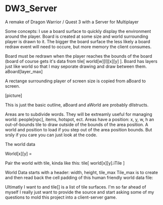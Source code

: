 # DW3_Server
A remake of Dragon Warrior / Quest 3 with a Server for Multiplayer

Some concepts:
I use a board surface to quickly display the environment around the player.
Board is created at some size and world surrounding player is drawn to it.
The bigger the board surface the less likely a board redraw event will need to occure, but more memory the client consumes.

Board must be redrawn when the player reaches the bounds of the board (board of course gets it's data from tile[ world[w][l][x][y] ].
Board has layers just like world so that I may seporate drawing and draw between them. aBoard[layer_max]
 
A rectange surrounding player of screen size is copied from aBoard to screen.

[picture]

This is just the basic outline, aBoard and aWorld are probably dllstructs.

Areas are to subdivide words.  They will be extreamly useful for managing world: people[npc], items, hotspot, ect.  Areas have a position: x, y, w, h an out-of-bounds tile to draw outside of the bounds of the area position.  A world and position to load if you step out of the area position bounds.  But srsly if you care you can just look at the code.

The world data

World[x][y] = 

Pair the world with tile, kinda like this: tile[ world[x][y].iTile ]

World Data starts with a header: width, height, tile_max
Tile_max is to create and then read back the cell padding of this human friendly world data file: 

Ultimatly I want to 
and tile[] is a list of tile surfaces.
I'm so far ahead of myself I really just want to provide the source and start asking some of my questions to mold this project into a 
client-server game.
